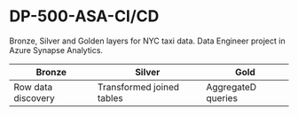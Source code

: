 # DP-500-ASA-CI/CD
Bronze, Silver and Golden layers for NYC taxi data.
Data Engineer project in Azure Synapse Analytics.

|Bronze|Silver|Gold|
|----|-----|-------|
|Row data discovery |Transformed joined tables|AggregateD queries| 
